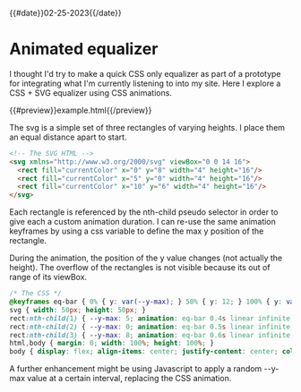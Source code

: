 {{#date}}02-25-2023{{/date}}
# Animated equalizer

I thought I'd try to make a quick CSS only equalizer as part of a prototype for integrating what I'm currently listening to into my site. Here I explore a CSS + SVG equalizer using CSS animations.

{{#preview}}example.html{{/preview}}

The svg is a simple set of three rectangles of varying heights. I place them an equal distance apart to start.

```html
<!-- The SVG HTML -->
<svg xmlns="http://www.w3.org/2000/svg" viewBox="0 0 14 16">
  <rect fill="currentColor" x="0" y="8" width="4" height="16"/>
  <rect fill="currentColor" x="5" y="0" width="4" height="16"/>
  <rect fill="currentColor" x="10" y="6" width="4" height="16"/>
</svg>
```

Each rectangle is referenced by the nth-child pseudo selector in order to give each a custom animation duration. I can re-use the same animation keyframes by using a css variable to define the max y position of the rectangle.

During the animation, the position of the y value changes (not actually the height). The overflow of the rectangles is not visible because its out of range of its viewBox.

```css
/* The CSS */
@keyframes eq-bar { 0% { y: var(--y-max); } 50% { y: 12; } 100% { y: var(--y-max); } }
svg { width: 50px; height: 50px; }
rect:nth-child(1) { --y-max: 5; animation: eq-bar 0.4s linear infinite; }
rect:nth-child(2) { --y-max: 0; animation: eq-bar 0.5s linear infinite; }
rect:nth-child(3) { --y-max: 8; animation: eq-bar 0.6s linear infinite; }
html,body { margin: 0; width: 100%; height: 100%; }
body { display: flex; align-items: center; justify-content: center; color: #fff; background: #00ffee }
```

A further enhancement might be using Javascript to apply a random --y-max value at a certain interval, replacing the CSS animation.
